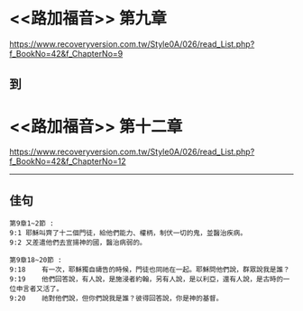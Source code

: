 # <<路加福音>> 第九章
<https://www.recoveryversion.com.tw/Style0A/026/read_List.php?f_BookNo=42&f_ChapterNo=9>

## 到
          
# <<路加福音>> 第十二章
<https://www.recoveryversion.com.tw/Style0A/026/read_List.php?f_BookNo=42&f_ChapterNo=12>

***
## 佳句
```
第9章1~2節 : 
9:1	耶穌叫齊了十二個門徒，給他們能力、權柄，制伏一切的鬼，並醫治疾病。
9:2	又差遣他們去宣揚神的國，醫治病弱的。
```

```
第9章18~20節 : 
9:18	有一次，耶穌獨自禱告的時候，門徒也同祂在一起。耶穌問他們說，群眾說我是誰？
9:19	他們回答說，有人說，是施浸者約翰，另有人說，是以利亞，還有人說，是古時的一位申言者又活了。
9:20	祂對他們說，但你們說我是誰？彼得回答說，你是神的基督。
```

